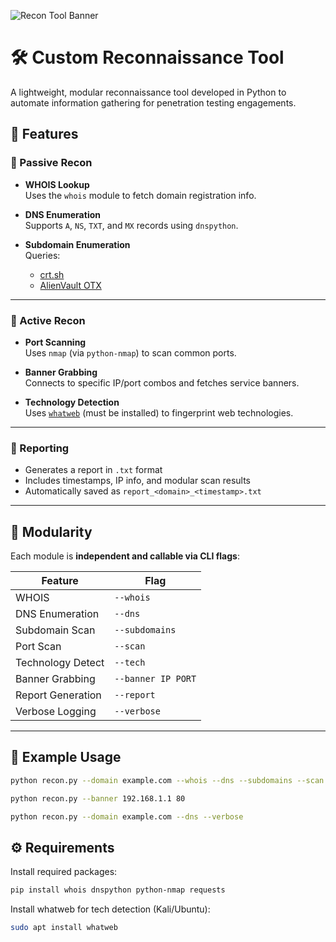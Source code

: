 ![Recon Tool Banner](https://i.postimg.cc/9fsSGWCs/Gh-WXDt5bc-AAt-Qld.jpg)

# 🛠️ Custom Reconnaissance Tool

A lightweight, modular reconnaissance tool developed in Python to automate information gathering for penetration testing engagements.

## 🚀 Features

### 🔎 Passive Recon
- **WHOIS Lookup**  
  Uses the `whois` module to fetch domain registration info.
  
- **DNS Enumeration**  
  Supports `A`, `NS`, `TXT`, and `MX` records using `dnspython`.

- **Subdomain Enumeration**  
  Queries:
  - [crt.sh](https://crt.sh/)
  - [AlienVault OTX](https://otx.alienvault.com/)

---

### 🎯 Active Recon
- **Port Scanning**  
  Uses `nmap` (via `python-nmap`) to scan common ports.

- **Banner Grabbing**  
  Connects to specific IP/port combos and fetches service banners.

- **Technology Detection**  
  Uses [`whatweb`](https://tools.kali.org/web-applications/whatweb) (must be installed) to fingerprint web technologies.

---

### 📄 Reporting
- Generates a report in `.txt` format
- Includes timestamps, IP info, and modular scan results
- Automatically saved as `report_<domain>_<timestamp>.txt`

---

## 🧩 Modularity

Each module is **independent and callable via CLI flags**:

| Feature            | Flag              |
|--------------------|-------------------|
| WHOIS              | `--whois`         |
| DNS Enumeration    | `--dns`           |
| Subdomain Scan     | `--subdomains`    |
| Port Scan          | `--scan`          |
| Technology Detect  | `--tech`          |
| Banner Grabbing    | `--banner IP PORT`|
| Report Generation  | `--report`        |
| Verbose Logging    | `--verbose`       |

---

## 🧪 Example Usage

```bash
python recon.py --domain example.com --whois --dns --subdomains --scan --tech --report
```

```bash
python recon.py --banner 192.168.1.1 80
```
```bash
python recon.py --domain example.com --dns --verbose
```

## ⚙️ Requirements

Install required packages:
```bash
pip install whois dnspython python-nmap requests
```

Install whatweb for tech detection (Kali/Ubuntu):
```bash
sudo apt install whatweb
```
